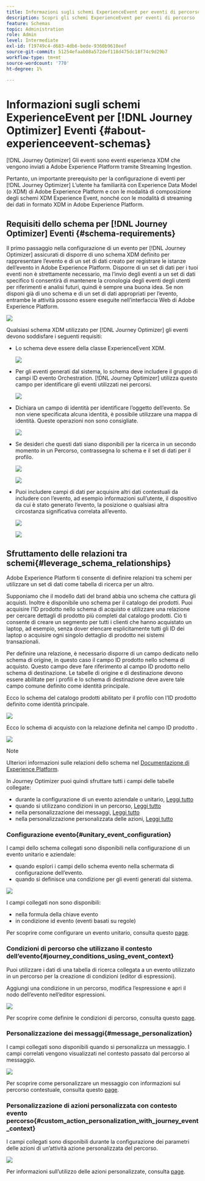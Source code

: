 ```yaml
---
title: Informazioni sugli schemi ExperienceEvent per eventi di percorso
description: Scopri gli schemi ExperienceEvent per eventi di percorso
feature: Schemas
topic: Administration
role: Admin
level: Intermediate
exl-id: f19749c4-d683-4db6-bede-9360b9610eef
source-git-commit: 51254efaab08a572def118d475dc18f74c9d29b7
workflow-type: tm+mt
source-wordcount: '770'
ht-degree: 1%

---
```


# Informazioni sugli schemi ExperienceEvent per [!DNL Journey Optimizer] Eventi {#about-experienceevent-schemas}

[!DNL Journey Optimizer] Gli eventi sono eventi esperienza XDM che vengono inviati a Adobe Experience Platform tramite Streaming Ingestion.

Pertanto, un importante prerequisito per la configurazione di eventi per [!DNL Journey Optimizer] L’utente ha familiarità con Experience Data Model (o XDM) di Adobe Experience Platform e con le modalità di composizione degli schemi XDM Experience Event, nonché con le modalità di streaming dei dati in formato XDM in Adobe Experience Platform.

## Requisiti dello schema per [!DNL Journey Optimizer] Eventi  {#schema-requirements}

Il primo passaggio nella configurazione di un evento per [!DNL Journey Optimizer] assicurati di disporre di uno schema XDM definito per rappresentare l’evento e di un set di dati creato per registrare le istanze dell’evento in Adobe Experience Platform. Disporre di un set di dati per i tuoi eventi non è strettamente necessario, ma l’invio degli eventi a un set di dati specifico ti consentirà di mantenere la cronologia degli eventi degli utenti per riferimenti e analisi futuri, quindi è sempre una buona idea. Se non disponi già di uno schema e di un set di dati appropriati per l’evento, entrambe le attività possono essere eseguite nell’interfaccia Web di Adobe Experience Platform.

![](../assets/schema1.png)

Qualsiasi schema XDM utilizzato per [!DNL Journey Optimizer] gli eventi devono soddisfare i seguenti requisiti:

* Lo schema deve essere della classe ExperienceEvent XDM.

   ![](../assets/schema2.png)

* Per gli eventi generati dal sistema, lo schema deve includere il gruppo di campi ID evento Orchestration. [!DNL Journey Optimizer] utilizza questo campo per identificare gli eventi utilizzati nei percorsi.

   ![](../assets/schema3.png)

* Dichiara un campo di identità per identificare l’oggetto dell’evento. Se non viene specificata alcuna identità, è possibile utilizzare una mappa di identità. Queste operazioni non sono consigliate.

   ![](../assets/schema4.png)

* Se desideri che questi dati siano disponibili per la ricerca in un secondo momento in un Percorso, contrassegna lo schema e il set di dati per il profilo.

   ![](../assets/schema5.png)

   ![](../assets/schema6.png)

* Puoi includere campi di dati per acquisire altri dati contestuali da includere con l’evento, ad esempio informazioni sull’utente, il dispositivo da cui è stato generato l’evento, la posizione o qualsiasi altra circostanza significativa correlata all’evento.

   ![](../assets/schema7.png)

   ![](../assets/schema8.png)

## Sfruttamento delle relazioni tra schemi{#leverage_schema_relationships}

Adobe Experience Platform ti consente di definire relazioni tra schemi per utilizzare un set di dati come tabella di ricerca per un altro.

Supponiamo che il modello dati del brand abbia uno schema che cattura gli acquisti. Inoltre è disponibile uno schema per il catalogo dei prodotti. Puoi acquisire l’ID prodotto nello schema di acquisto e utilizzare una relazione per cercare dettagli di prodotto più completi dal catalogo prodotti. Ciò ti consente di creare un segmento per tutti i clienti che hanno acquistato un laptop, ad esempio, senza dover elencare esplicitamente tutti gli ID dei laptop o acquisire ogni singolo dettaglio di prodotto nei sistemi transazionali.

Per definire una relazione, è necessario disporre di un campo dedicato nello schema di origine, in questo caso il campo ID prodotto nello schema di acquisto. Questo campo deve fare riferimento al campo ID prodotto nello schema di destinazione. Le tabelle di origine e di destinazione devono essere abilitate per i profili e lo schema di destinazione deve avere tale campo comune definito come identità principale.

Ecco lo schema del catalogo prodotti abilitato per il profilo con l’ID prodotto definito come identità principale.

![](../assets/schema9.png)

Ecco lo schema di acquisto con la relazione definita nel campo ID prodotto .

![](../assets/schema10.png)

>[!NOTE]
>
>Ulteriori informazioni sulle relazioni dello schema nel [Documentazione di Experience Platform](https://experienceleague.adobe.com/docs/platform-learn/tutorials/schemas/configure-relationships-between-schemas.html?lang=en).

In Journey Optimizer puoi quindi sfruttare tutti i campi delle tabelle collegate:

* durante la configurazione di un evento aziendale o unitario, [Leggi tutto](../event/experience-event-schema.md#unitary_event_configuration)
* quando si utilizzano condizioni in un percorso, [Leggi tutto](../event/experience-event-schema.md#journey_conditions_using_event_context)
* nella personalizzazione dei messaggi, [Leggi tutto](../event/experience-event-schema.md#message_personalization)
* nella personalizzazione personalizzata delle azioni, [Leggi tutto](../event/experience-event-schema.md#custom_action_personalization_with_journey_event_context)

### Configurazione evento{#unitary_event_configuration}

I campi dello schema collegati sono disponibili nella configurazione di un evento unitario e aziendale:

* quando esplori i campi dello schema evento nella schermata di configurazione dell’evento.
* quando si definisce una condizione per gli eventi generati dal sistema.

![](../assets/schema11.png)

I campi collegati non sono disponibili:

* nella formula della chiave evento
* in condizione id evento (eventi basati su regole)

Per scoprire come configurare un evento unitario, consulta questo [page](../event/about-creating.md).

### Condizioni di percorso che utilizzano il contesto dell’evento{#journey_conditions_using_event_context}

Puoi utilizzare i dati di una tabella di ricerca collegata a un evento utilizzato in un percorso per la creazione di condizioni (editor di espressioni).

Aggiungi una condizione in un percorso, modifica l’espressione e apri il nodo dell’evento nell’editor espressioni.

![](../assets/schema12.png)

Per scoprire come definire le condizioni di percorso, consulta questo [page](../building-journeys/condition-activity.md).

### Personalizzazione dei messaggi{#message_personalization}

I campi collegati sono disponibili quando si personalizza un messaggio. I campi correlati vengono visualizzati nel contesto passato dal percorso al messaggio.

![](../assets/schema14.png)

Per scoprire come personalizzare un messaggio con informazioni sul percorso contestuale, consulta questo [page](../personalization/personalization-use-case.md).

### Personalizzazione di azioni personalizzata con contesto evento percorso{#custom_action_personalization_with_journey_event_context}

I campi collegati sono disponibili durante la configurazione dei parametri delle azioni di un’attività azione personalizzata del percorso.

![](../assets/schema13.png)

Per informazioni sull’utilizzo delle azioni personalizzate, consulta [page](../building-journeys/using-custom-actions.md).
